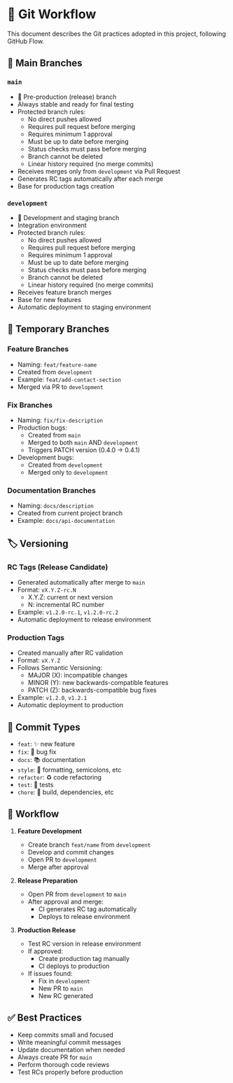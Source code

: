 # 🔄 Git Workflow

This document describes the Git practices adopted in this project, following GitHub Flow.

## 🌳 Main Branches

### `main`

- 🚫 Pre-production (release) branch
- Always stable and ready for final testing
- Protected branch rules:
  - No direct pushes allowed
  - Requires pull request before merging
  - Requires minimum 1 approval
  - Must be up to date before merging
  - Status checks must pass before merging
  - Branch cannot be deleted
  - Linear history required (no merge commits)
- Receives merges only from `development` via Pull Request
- Generates RC tags automatically after each merge
- Base for production tags creation

### `development`

- 🌱 Development and staging branch
- Integration environment
- Protected branch rules:
  - No direct pushes allowed
  - Requires pull request before merging
  - Requires minimum 1 approval
  - Must be up to date before merging
  - Status checks must pass before merging
  - Branch cannot be deleted
  - Linear history required (no merge commits)
- Receives feature branch merges
- Base for new features
- Automatic deployment to staging environment

## 📝 Temporary Branches

### Feature Branches

- Naming: `feat/feature-name`
- Created from `development`
- Example: `feat/add-contact-section`
- Merged via PR to `development`

### Fix Branches

- Naming: `fix/fix-description`
- Production bugs:
  - Created from `main`
  - Merged to both `main` AND `development`
  - Triggers PATCH version (0.4.0 -> 0.4.1)
- Development bugs:
  - Created from `development`
  - Merged only to `development`

### Documentation Branches

- Naming: `docs/description`
- Created from current project branch
- Example: `docs/api-documentation`

## 🏷️ Versioning

### RC Tags (Release Candidate)

- Generated automatically after merge to `main`
- Format: `vX.Y.Z-rc.N`
  - X.Y.Z: current or next version
  - N: incremental RC number
- Example: `v1.2.0-rc.1`, `v1.2.0-rc.2`
- Automatic deployment to release environment

### Production Tags

- Created manually after RC validation
- Format: `vX.Y.Z`
- Follows Semantic Versioning:
  - MAJOR (X): incompatible changes
  - MINOR (Y): new backwards-compatible features
  - PATCH (Z): backwards-compatible bug fixes
- Example: `v1.2.0`, `v1.2.1`
- Automatic deployment to production

## 📝 Commit Types

- `feat`: ✨ new feature
- `fix`: 🐛 bug fix
- `docs`: 📚 documentation
- `style`: 💎 formatting, semicolons, etc
- `refactor`: ♻️ code refactoring
- `test`: 🧪 tests
- `chore`: 🔧 build, dependencies, etc

## 🔄 Workflow

1. **Feature Development**
   - Create branch `feat/name` from `development`
   - Develop and commit changes
   - Open PR to `development`
   - Merge after approval

2. **Release Preparation**
   - Open PR from `development` to `main`
   - After approval and merge:
     - CI generates RC tag automatically
     - Deploys to release environment

3. **Production Release**
   - Test RC version in release environment
   - If approved:
     - Create production tag manually
     - CI deploys to production
   - If issues found:
     - Fix in `development`
     - New PR to `main`
     - New RC generated

## ✅ Best Practices

- Keep commits small and focused
- Write meaningful commit messages
- Update documentation when needed
- Always create PR for `main`
- Perform thorough code reviews
- Test RCs properly before production
